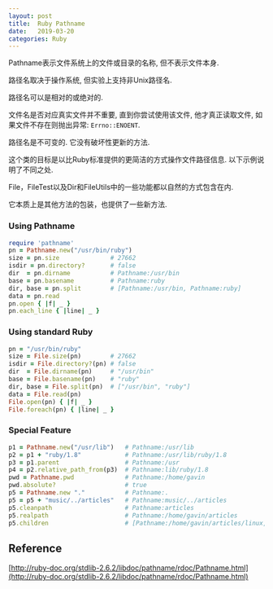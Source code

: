 ```yaml
---
layout: post
title:  Ruby Pathname
date:   2019-03-20
categories: Ruby
---
```


Pathname表示文件系统上的文件或目录的名称, 但不表示文件本身.

路径名取决于操作系统, 但实验上支持非Unix路径名.

路径名可以是相对的或绝对的.

文件名是否对应真实文件并不重要, 直到你尝试使用该文件, 他才真正读取文件, 如果文件不存在则抛出异常: `Errno::ENOENT`.

路径名是不可变的. 它没有破坏性更新的方法.

这个类的目标是以比Ruby标准提供的更简洁的方式操作文件路径信息. 以下示例说明了不同之处.

File，FileTest以及Dir和FileUtils中的一些功能都以自然的方式包含在内. 

它本质上是其他方法的包装，也提供了一些新方法.

### Using Pathname

```ruby
require 'pathname'
pn = Pathname.new("/usr/bin/ruby")
size = pn.size              # 27662
isdir = pn.directory?       # false
dir  = pn.dirname           # Pathname:/usr/bin
base = pn.basename          # Pathname:ruby
dir, base = pn.split        # [Pathname:/usr/bin, Pathname:ruby]
data = pn.read
pn.open { |f| _ }
pn.each_line { |line| _ }
```

### Using standard Ruby

```ruby
pn = "/usr/bin/ruby"
size = File.size(pn)        # 27662
isdir = File.directory?(pn) # false
dir  = File.dirname(pn)     # "/usr/bin"
base = File.basename(pn)    # "ruby"
dir, base = File.split(pn)  # ["/usr/bin", "ruby"]
data = File.read(pn)
File.open(pn) { |f| _ }
File.foreach(pn) { |line| _ }
```

### Special Feature

```ruby
p1 = Pathname.new("/usr/lib")   # Pathname:/usr/lib
p2 = p1 + "ruby/1.8"            # Pathname:/usr/lib/ruby/1.8
p3 = p1.parent                  # Pathname:/usr
p4 = p2.relative_path_from(p3)  # Pathname:lib/ruby/1.8
pwd = Pathname.pwd              # Pathname:/home/gavin
pwd.absolute?                   # true
p5 = Pathname.new "."           # Pathname:.
p5 = p5 + "music/../articles"   # Pathname:music/../articles
p5.cleanpath                    # Pathname:articles
p5.realpath                     # Pathname:/home/gavin/articles
p5.children                     # [Pathname:/home/gavin/articles/linux, ...]
```

## Reference

[http://ruby-doc.org/stdlib-2.6.2/libdoc/pathname/rdoc/Pathname.html](http://ruby-doc.org/stdlib-2.6.2/libdoc/pathname/rdoc/Pathname.html)